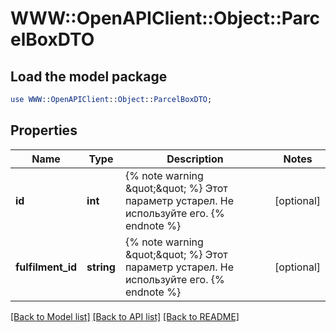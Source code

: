 # WWW::OpenAPIClient::Object::ParcelBoxDTO

## Load the model package
```perl
use WWW::OpenAPIClient::Object::ParcelBoxDTO;
```

## Properties
Name | Type | Description | Notes
------------ | ------------- | ------------- | -------------
**id** | **int** | {% note warning \&quot;\&quot; %}  Этот параметр устарел. Не используйте его.  {% endnote %}  | [optional] 
**fulfilment_id** | **string** | {% note warning \&quot;\&quot; %}  Этот параметр устарел. Не используйте его.  {% endnote %}  | [optional] 

[[Back to Model list]](../README.md#documentation-for-models) [[Back to API list]](../README.md#documentation-for-api-endpoints) [[Back to README]](../README.md)


